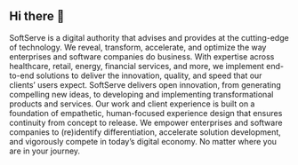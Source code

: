 ## Hi there 👋

<!--

**Here are some ideas to get you started:**

🙋‍♀️ A short introduction - what is your organization all about?
🌈 Contribution guidelines - how can the community get involved?
👩‍💻 Useful resources - where can the community find your docs? Is there anything else the community should know?
🍿 Fun facts - what does your team eat for breakfast?
🧙 Remember, you can do mighty things with the power of [Markdown](https://docs.github.com/github/writing-on-github/getting-started-with-writing-and-formatting-on-github/basic-writing-and-formatting-syntax)
-->
SoftServe is a digital authority that advises and provides at the cutting-edge of technology. We reveal, transform, accelerate, and optimize the way enterprises and software companies do business. With expertise across healthcare, retail, energy, financial services, and more, we implement end-to-end solutions to deliver the innovation, quality, and speed that our clients’ users expect. SoftServe delivers open innovation, from generating compelling new ideas, to developing and implementing transformational products and services. Our work and client experience is built on a foundation of empathetic, human-focused experience design that ensures continuity from concept to release. We empower enterprises and software companies to (re)identify differentiation, accelerate solution development, and vigorously compete in today’s digital economy. No matter where you are in your journey.
